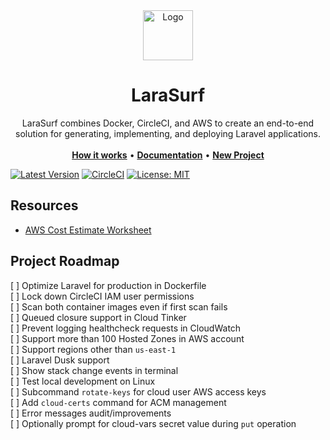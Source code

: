 <div align="center">
  <a href="https://larasurf.com">
    <img src="https://twemoji.maxcdn.com/svg/1f30a.svg" alt="Logo" width="80" height="80">
  </a>
<h1 align="center">LaraSurf</h1>

  <p align="center">
    LaraSurf combines Docker, CircleCI, and AWS to create an end-to-end solution for generating, implementing, and deploying Laravel applications.
    <br />
    <br />
    <a href="https://larasurf.com/how-it-works"><strong>How it works</strong></a>
    &bull;
    <a href="https://larasurf.com/docs"><strong>Documentation</strong></a>
    &bull;
    <a href="https://larasurf.com/new"><strong>New Project</strong></a>
    <br />
  </p>
</div>

[![Latest Version](https://img.shields.io/github/v/tag/larasurf/larasurf?label=latest&sort=semver)](https://github.com/larasurf/larasurf/releases)
[![CircleCI](https://circleci.com/gh/larasurf/larasurf/tree/main.svg?style=svg)](https://circleci.com/gh/larasurf/larasurf/?branch=main)
[![License: MIT](https://img.shields.io/badge/License-MIT-yellow.svg)](https://opensource.org/licenses/MIT)

## Resources
* [AWS Cost Estimate Worksheet](https://docs.google.com/spreadsheets/d/1-BHba2Z1FiU84Kkw7YAyNgDhNnARdYdwOnpxr-uQYP4)

## Project Roadmap
[ ] Optimize Laravel for production in Dockerfile<br/>
[ ] Lock down CircleCI IAM user permissions<br/>
[ ] Scan both container images even if first scan fails<br/>
[ ] Queued closure support in Cloud Tinker<br/>
[ ] Prevent logging healthcheck requests in CloudWatch<br/>
[ ] Support more than 100 Hosted Zones in AWS account<br/>
[ ] Support regions other than `us-east-1`<br/>
[ ] Laravel Dusk support<br/>
[ ] Show stack change events in terminal<br/>
[ ] Test local development on Linux<br/>
[ ] Subcommand `rotate-keys` for cloud user AWS access keys<br/>
[ ] Add `cloud-certs` command for ACM management<br/>
[ ] Error messages audit/improvements<br/>
[ ] Optionally prompt for cloud-vars secret value during `put` operation<br/>
